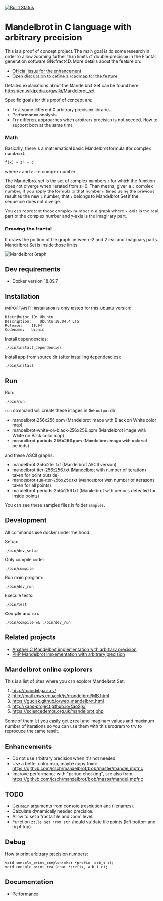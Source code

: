 [![Build Status](https://travis-ci.org/josecelano/c-mandelbrot-arbitrary-precision.svg?branch=master)](https://travis-ci.org/josecelano/c-mandelbrot-arbitrary-precision)

# Mandelbrot in C language with arbitrary precision

This is a proof of concept project. The main goal is do some research in order to allow zooming further than limits of double-precision in the Fractal generation software GNofract4D. More details about the feature on:

* [Official issue for the enhancement](https://github.com/fract4d/gnofract4d/issues/77)
* [Open discussion to define a roadmap for the feature](https://github.com/HyveInnovate/gnofract4d/issues/7)

Detailed explanations about the Mandelbrot Set can be found here:
https://en.wikipedia.org/wiki/Mandelbrot_set

Specific goals for this proof of concept are:

* Test some different C arbitrary precision libraries.
* Performance analysis.
* Try different approaches when arbitrary precision is not needed. How to support both at the same time.

### Math

Basically, there is a mathematical basic Mandelbrot formula (for complex numbers):

```
f(x) = z² + c
```

where `z` and `c` are complex number. 

The Mandelbrot set is the set of complex numbers `c` for which the function does not diverge when iterated from z=0.
Than means, given a `c` complex number, if you apply the formula to that number `n` times using the previous result as the new `z` number, that `c` belongs to Mandelbrot Set if the sequence does not diverge.

You can represent those complex number in a graph where x-axis is the real part of the complex number and y-axis is the imaginary part.

### Drawing the fractal

It draws the portion of the graph between -2 and 2 real and imaginary parts.
Mandelbrot Set is inside those limits.

![Mandelbrot Graph](https://raw.githubusercontent.com/josecelano/c-mandelbrot-arbitrary-precision/master/mandelbrot-graph.png)

## Dev requirements

* Docker version 18.09.7

## Installation

IMPORTANT!: installation is only tested for this Ubuntu version:

```
Distributor ID:	Ubuntu
Description:	Ubuntu 18.04.4 LTS
Release:	18.04
Codename:	bionic
```

Install dependencies:
```
./bin/install_dependencies
```

Install app from source dir (after installing dependencies):
```
./bin/install
```

## Run

Run:
```
./bin/run
```

`run` command will create these images in the `output` dir:
* mandelbrot-256x256.ppm (Mandelbrot image with Black on White color map)
* mandelbrot-white-on-black-256x256.ppm (Mandelbrot image with White on Back color map)
* mandelbrot-periods-256x256.ppm (Mandelbrot image with colored periods)

and these ASCII graphs:
* mandelbrot-256x256.txt (Mandelbrot ASCII version)
* mandelbrot-iter-256x256.txt (Mandelbrot with number of iterations taken for point outside)
* mandelbrot-full-iter-256x256.txt (Mandelbrot with number of iterations taken for all points)
* mandelbrot-periods-256x256.txt (Mandelbrot with periods detected for inside points)

You can see those samples files in folder `samples`.

## Development

All commands use docker under the hood.

Setup:
```
./bin/dev_setup
```

Only compile code:
```
./bin/compile
```

Run main program:
```
./bin/dev_run
```

Execute tests:
```
./bin/test
```

Compile and run:
```
./bin/compile && ./bin/dev_run
```

## Related projects

* [Another C Mandelbrot implementation with arbitrary precision](https://github.com/josch/mandelbrot/blob/master/mandel_mpfr.c)
* [PHP Mandelbrot implementation with arbitrary precision](https://github.com/josecelano/php-mandelbrot-arbitrary-precision)

## Mandelbrot online explorers

This is a list of sites where you can explore Mandelbrot Set:

1. http://mandel.gart.nz/
2. http://math.hws.edu/eck/js/mandelbrot/MB.html
3. https://guciek.github.io/web_mandelbrot.html
4. http://xaos-project.github.io/XaoSjs/
5. https://sciencedemos.org.uk/mandelbrot.php

Some of them let you easily get z real and imaginary values and maximum number of iterations so you can use them with this program to try to reproduce the same result.

## Enhancements

* Do not use arbitrary precision when it's not needed.
* Use a better color map, maybe copy from: https://github.com/josch/mandelbrot/blob/master/mandel_mpfr.c
* Improve performance with "period checking", see also from https://github.com/josch/mandelbrot/blob/master/mandel_mpfr.c

## TODO

* Get `main` arguments from console (resolution and filenames).
* Calculate dynamically needed precision.
* Allow to set a fractal tile and zoom level.
* Function `ztile_set_from_str` should validate tile points (left bottom and right top).

## Debug

How to print arbitrary precision numbers:
```
void console_print_complex(char *prefix, acb_t c);
void console_print_real(char *prefix, arb_t c);
```

## Documentation

- [Performance](doc/performace.md)
